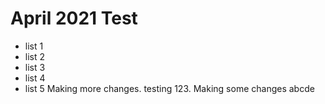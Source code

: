 # April 2021 Test
- list 1
- list 2
- list 3
- list 4
- list 5
Making more changes. testing 123. Making some changes abcde
